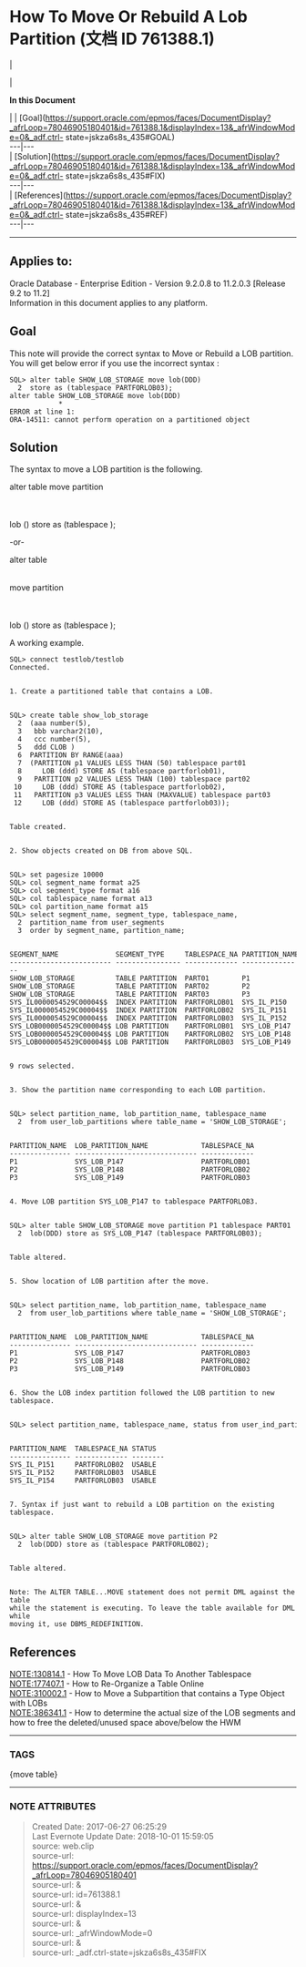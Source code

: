 # How To Move Or Rebuild A Lob Partition (文档 ID 761388.1)

  

|

|

 **In this Document**  

| |
[Goal](https://support.oracle.com/epmos/faces/DocumentDisplay?_afrLoop=78046905180401&id=761388.1&displayIndex=13&_afrWindowMode=0&_adf.ctrl-
state=jskza6s8s_435#GOAL)  
---|---  
|
[Solution](https://support.oracle.com/epmos/faces/DocumentDisplay?_afrLoop=78046905180401&id=761388.1&displayIndex=13&_afrWindowMode=0&_adf.ctrl-
state=jskza6s8s_435#FIX)  
---|---  
|
[References](https://support.oracle.com/epmos/faces/DocumentDisplay?_afrLoop=78046905180401&id=761388.1&displayIndex=13&_afrWindowMode=0&_adf.ctrl-
state=jskza6s8s_435#REF)  
---|---  
  
* * *

## Applies to:

Oracle Database - Enterprise Edition - Version 9.2.0.8 to 11.2.0.3 [Release
9.2 to 11.2]  
Information in this document applies to any platform.  
  
  

## Goal

This note will provide the correct syntax to Move or Rebuild a LOB partition.
You will get below error if you use the incorrect syntax :

    
    
    SQL> alter table SHOW_LOB_STORAGE move lob(DDD) 
      2  store as (tablespace PARTFORLOB03); 
    alter table SHOW_LOB_STORAGE move lob(DDD) 
                * 
    ERROR at line 1: 
    ORA-14511: cannot perform operation on a partitioned object

## Solution

The syntax to move a LOB partition is the following.

alter table <table name> move partition <table partition name>  
lob (<lob column name>) store as <optional lob partition name> (tablespace
<lob tablespace name>);

-or-

alter table <table name> move partition <table partition name>  
lob (<lob column name>) store as (tablespace <lob tablespace name>);

A working example.

    
    
    SQL> connect testlob/testlob 
    Connected. 
    
    
    1. Create a partitioned table that contains a LOB.
    
    
    SQL> create table show_lob_storage 
      2  (aaa number(5), 
      3   bbb varchar2(10), 
      4   ccc number(5), 
      5   ddd CLOB ) 
      6  PARTITION BY RANGE(aaa) 
      7  (PARTITION p1 VALUES LESS THAN (50) tablespace part01 
      8     LOB (ddd) STORE AS (tablespace partforlob01), 
      9   PARTITION p2 VALUES LESS THAN (100) tablespace part02 
     10     LOB (ddd) STORE AS (tablespace partforlob02), 
     11   PARTITION p3 VALUES LESS THAN (MAXVALUE) tablespace part03 
     12     LOB (ddd) STORE AS (tablespace partforlob03));
    
    
    Table created.
    
    
    2. Show objects created on DB from above SQL.
    
    
    SQL> set pagesize 10000 
    SQL> col segment_name format a25 
    SQL> col segment_type format a16 
    SQL> col tablespace_name format a13 
    SQL> col partition_name format a15 
    SQL> select segment_name, segment_type, tablespace_name, 
      2  partition_name from user_segments 
      3  order by segment_name, partition_name; 
    
    
    SEGMENT_NAME              SEGMENT_TYPE     TABLESPACE_NA PARTITION_NAME 
    ------------------------- ---------------- ------------- --------------- 
    SHOW_LOB_STORAGE          TABLE PARTITION  PART01        P1 
    SHOW_LOB_STORAGE          TABLE PARTITION  PART02        P2 
    SHOW_LOB_STORAGE          TABLE PARTITION  PART03        P3 
    SYS_IL0000054529C00004$$  INDEX PARTITION  PARTFORLOB01  SYS_IL_P150 
    SYS_IL0000054529C00004$$  INDEX PARTITION  PARTFORLOB02  SYS_IL_P151 
    SYS_IL0000054529C00004$$  INDEX PARTITION  PARTFORLOB03  SYS_IL_P152 
    SYS_LOB0000054529C00004$$ LOB PARTITION    PARTFORLOB01  SYS_LOB_P147 
    SYS_LOB0000054529C00004$$ LOB PARTITION    PARTFORLOB02  SYS_LOB_P148 
    SYS_LOB0000054529C00004$$ LOB PARTITION    PARTFORLOB03  SYS_LOB_P149
    
    
    9 rows selected. 
    
    
    3. Show the partition name corresponding to each LOB partition.
    
    
    SQL> select partition_name, lob_partition_name, tablespace_name 
      2  from user_lob_partitions where table_name = 'SHOW_LOB_STORAGE';  
    
    
    PARTITION_NAME  LOB_PARTITION_NAME             TABLESPACE_NA 
    --------------- ------------------------------ ------------- 
    P1              SYS_LOB_P147                   PARTFORLOB01 
    P2              SYS_LOB_P148                   PARTFORLOB02 
    P3              SYS_LOB_P149                   PARTFORLOB03 
    
    
    4. Move LOB partition SYS_LOB_P147 to tablespace PARTFORLOB3.
    
    
    SQL> alter table SHOW_LOB_STORAGE move partition P1 tablespace PART01 
      2  lob(DDD) store as SYS_LOB_P147 (tablespace PARTFORLOB03);   
    
    
    Table altered. 
    
    
    5. Show location of LOB partition after the move.
    
    
    SQL> select partition_name, lob_partition_name, tablespace_name 
      2  from user_lob_partitions where table_name = 'SHOW_LOB_STORAGE'; 
    
    
    PARTITION_NAME  LOB_PARTITION_NAME             TABLESPACE_NA 
    --------------- ------------------------------ ------------- 
    P1              SYS_LOB_P147                   PARTFORLOB03 
    P2              SYS_LOB_P148                   PARTFORLOB02 
    P3              SYS_LOB_P149                   PARTFORLOB03 
    
    
    6. Show the LOB index partition followed the LOB partition to new tablespace.
    
    
    SQL> select partition_name, tablespace_name, status from user_ind_partitions;  
    
    
    PARTITION_NAME  TABLESPACE_NA STATUS 
    --------------- ------------- -------- 
    SYS_IL_P151     PARTFORLOB02  USABLE 
    SYS_IL_P152     PARTFORLOB03  USABLE 
    SYS_IL_P154     PARTFORLOB03  USABLE
    
    
    7. Syntax if just want to rebuild a LOB partition on the existing tablespace.
    
    
    SQL> alter table SHOW_LOB_STORAGE move partition P2 
      2  lob(DDD) store as (tablespace PARTFORLOB02); 
    
    
    Table altered.
    
    
    Note: The ALTER TABLE...MOVE statement does not permit DML against the table
    while the statement is executing. To leave the table available for DML while
    moving it, use DBMS_REDEFINITION.
    

## References

[NOTE:130814.1](https://support.oracle.com/epmos/faces/DocumentDisplay?parent=DOCUMENT&sourceId=761388.1&id=130814.1)
\- How To Move LOB Data To Another Tablespace  
[NOTE:177407.1](https://support.oracle.com/epmos/faces/DocumentDisplay?parent=DOCUMENT&sourceId=761388.1&id=177407.1)
\- How to Re-Organize a Table Online  
[NOTE:310002.1](https://support.oracle.com/epmos/faces/DocumentDisplay?parent=DOCUMENT&sourceId=761388.1&id=310002.1)
\- How to Move a Subpartition that contains a Type Object with LOBs  
[NOTE:386341.1](https://support.oracle.com/epmos/faces/DocumentDisplay?parent=DOCUMENT&sourceId=761388.1&id=386341.1)
\- How to determine the actual size of the LOB segments and how to free the
deleted/unused space above/below the HWM  
  
  
  



---
### TAGS
{move table}

---
### NOTE ATTRIBUTES
>Created Date: 2017-06-27 06:25:29  
>Last Evernote Update Date: 2018-10-01 15:59:05  
>source: web.clip  
>source-url: https://support.oracle.com/epmos/faces/DocumentDisplay?_afrLoop=78046905180401  
>source-url: &  
>source-url: id=761388.1  
>source-url: &  
>source-url: displayIndex=13  
>source-url: &  
>source-url: _afrWindowMode=0  
>source-url: &  
>source-url: _adf.ctrl-state=jskza6s8s_435#FIX  